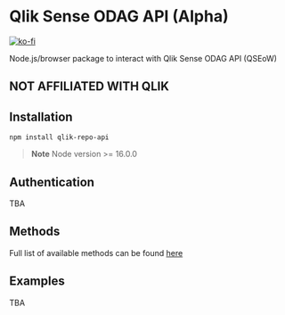 # Qlik Sense ODAG API (Alpha)

[![ko-fi](https://www.ko-fi.com/img/githubbutton_sm.svg)](https://ko-fi.com/T6T0148ZP)

Node.js/browser package to interact with Qlik Sense ODAG API (QSEoW)

## NOT AFFILIATED WITH QLIK

## Installation

`npm install qlik-repo-api`

> **Note**
> Node version >= 16.0.0

## Authentication

TBA

## Methods

Full list of available methods can be found [here](https://informatiqal.github.io/qlik-odag-api/modules.html)

## Examples

TBA
